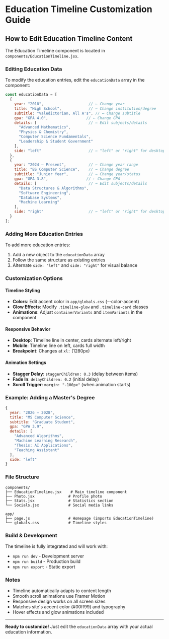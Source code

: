 # Education Timeline Customization Guide

## How to Edit Education Timeline Content

The Education Timeline component is located in `components/EducationTimeline.jsx`.

### Editing Education Data

To modify the education entries, edit the `educationData` array in the component:

```javascript
const educationData = [
  {
    year: "2018",                    // ← Change year
    title: "High School",            // ← Change institution/degree
    subtitle: "Valedictorian, All A's", // ← Change subtitle
    gpa: "GPA 4.0",                 // ← Change GPA
    details: [                       // ← Edit subjects/details
      "Advanced Mathematics",
      "Physics & Chemistry",
      "Computer Science Fundamentals",
      "Leadership & Student Government"
    ],
    side: "left"                     // ← "left" or "right" for desktop layout
  },
  {
    year: "2024 – Present",          // ← Change year range
    title: "BS Computer Science",    // ← Change degree
    subtitle: "Junior Year",         // ← Change year/status
    gpa: "GPA 3.8",                 // ← Change GPA
    details: [                       // ← Edit subjects/details
      "Data Structures & Algorithms",
      "Software Engineering",
      "Database Systems",
      "Machine Learning"
    ],
    side: "right"                    // ← "left" or "right" for desktop layout
  }
];
```

### Adding More Education Entries

To add more education entries:

1. Add a new object to the `educationData` array
2. Follow the same structure as existing entries
3. Alternate `side: "left"` and `side: "right"` for visual balance

### Customization Options

#### Timeline Styling
- **Colors**: Edit accent color in `app/globals.css` (--color-accent)
- **Glow Effects**: Modify `.timeline-glow` and `.timeline-card` classes
- **Animations**: Adjust `containerVariants` and `itemVariants` in the component

#### Responsive Behavior
- **Desktop**: Timeline line in center, cards alternate left/right
- **Mobile**: Timeline line on left, cards full width
- **Breakpoint**: Changes at `xl:` (1280px)

#### Animation Settings
- **Stagger Delay**: `staggerChildren: 0.3` (delay between items)
- **Fade In**: `delayChildren: 0.2` (initial delay)
- **Scroll Trigger**: `margin: "-100px"` (when animation starts)

### Example: Adding a Master's Degree

```javascript
{
  year: "2026 – 2028",
  title: "MS Computer Science",
  subtitle: "Graduate Student",
  gpa: "GPA 3.9",
  details: [
    "Advanced Algorithms",
    "Machine Learning Research",
    "Thesis: AI Applications",
    "Teaching Assistant"
  ],
  side: "left"
}
```

### File Structure

```
components/
├── EducationTimeline.jsx    # Main timeline component
├── Photo.jsx               # Profile photo
├── Stats.jsx               # Statistics section
└── Socials.jsx             # Social media links

app/
├── page.js                 # Homepage (imports EducationTimeline)
└── globals.css             # Timeline styles
```

### Build & Development

The timeline is fully integrated and will work with:
- `npm run dev` - Development server
- `npm run build` - Production build
- `npm run export` - Static export

### Notes

- Timeline automatically adapts to content length
- Smooth scroll animations use Framer Motion
- Responsive design works on all screen sizes
- Matches site's accent color (#00ff99) and typography
- Hover effects and glow animations included

---

**Ready to customize!** Just edit the `educationData` array with your actual education information.
